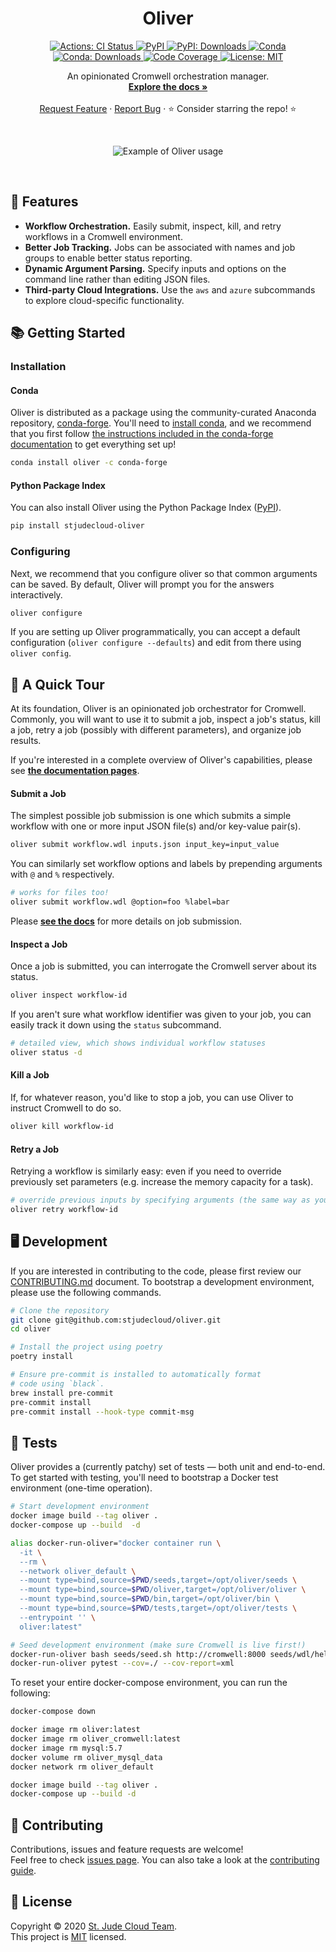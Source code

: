 <p align="center">
  <h1 align="center">
    Oliver
  </h1>

  <p align="center">
    <a href="https://actions-badge.atrox.dev/stjudecloud/oliver/goto" target="_blank">
      <img alt="Actions: CI Status"
          src="https://img.shields.io/endpoint.svg?url=https%3A%2F%2Factions-badge.atrox.dev%2Fstjudecloud%2Foliver%2Fbadge&style=flat" />
    </a>
    <a href="https://pypi.org/project/stjudecloud-oliver/" target="_blank">
      <img alt="PyPI"
          src="https://img.shields.io/pypi/v/stjudecloud-oliver?color=orange">
    </a>
    <a href="https://pypi.org/project/stjudecloud-oliver/" target="_blank">
      <img alt="PyPI: Downloads"
          src="https://img.shields.io/pypi/dm/stjudecloud-oliver?color=orange">
    </a>
    <a href="https://anaconda.org/conda-forge/oliver" target="_blank">
      <img alt="Conda"
          src="https://img.shields.io/conda/vn/conda-forge/oliver.svg?color=brightgreen">
    </a>
    <a href="https://anaconda.org/conda-forge/oliver" target="_blank">
      <img alt="Conda: Downloads"
          src="https://img.shields.io/conda/dn/conda-forge/oliver?color=brightgreen">
    </a>
    <a href="https://codecov.io/gh/stjudecloud/oliver" target="_blank">
      <img alt="Code Coverage"
          src="https://codecov.io/gh/stjudecloud/oliver/branch/master/graph/badge.svg" />
    </a>
    <a href="https://github.com/stjudecloud/oliver/blob/master/LICENSE.md" target="_blank">
    <img alt="License: MIT"
          src="https://img.shields.io/badge/License-MIT-blue.svg" />
    </a>
  </p>


  <p align="center">
    An opinionated Cromwell orchestration manager.
    <br />
    <a href="https://stjudecloud.github.io/oliver/"><strong>Explore the docs »</strong></a>
    <br />
    <br />
    <a href="https://github.com/stjudecloud/oliver/issues">Request Feature</a>
    ·
    <a href="https://github.com/stjudecloud/oliver/issues">Report Bug</a>
    ·
    ⭐ Consider starring the repo! ⭐
    <br />
  </p>
</p>

<!-- ## 🎨 Demo -->
<br />
<p align="center">
  <img alt="Example of Oliver usage" src="https://stjudecloud.github.io/oliver/images/oliver-example.gif"/>
</p>
<br />

## 🎨 Features


* <b>Workflow Orchestration.</b> Easily submit, inspect, kill, and retry workflows in a Cromwell environment.
* <b>Better Job Tracking.</b> Jobs can be associated with names and job groups to enable better status reporting.
* <b>Dynamic Argument Parsing.</b> Specify inputs and options on the command line rather than editing JSON files.
* <b>Third-party Cloud Integrations.</b> Use the `aws` and `azure` subcommands to explore cloud-specific functionality.

## 📚 Getting Started

### Installation

#### Conda

Oliver is distributed as a package using the community-curated Anaconda repository, [conda-forge](https://conda-forge.org/). You'll need to [install conda][conda-install], and we recommend that you first follow [the instructions included in the conda-forge documentation][conda-forge-setup] to get everything set up!

```bash
conda install oliver -c conda-forge
```

#### Python Package Index

You can also install Oliver using the Python Package Index ([PyPI](https://pypi.org/)).

```bash
pip install stjudecloud-oliver
```

### Configuring

Next, we recommend that you configure oliver so that common arguments can be saved. By default, Oliver will prompt you for the answers interactively.

```bash
oliver configure
```

If you are setting up Oliver programmatically, you can accept a default configuration (`oliver configure --defaults`) and edit from there using `oliver config`.

## 🚌 A Quick Tour

At its foundation, Oliver is an opinionated job orchestrator for Cromwell. Commonly, you will want to use it to submit a job, inspect a job's status, kill a job, retry a job (possibly with different parameters), and organize job results.

If you're interested in a complete overview of Oliver's capabilities, please see [**the documentation pages**](https://stjudecloud.github.io/oliver/)</a>.

#### Submit a Job

The simplest possible job submission is one which submits a simple workflow with one or more input JSON file(s) and/or key-value pair(s).

```bash
oliver submit workflow.wdl inputs.json input_key=input_value
```

You can similarly set workflow options and labels by prepending arguments with `@` and `%` respectively.

```bash
# works for files too!
oliver submit workflow.wdl @option=foo %label=bar
```

Please [**see the docs**](https://stjudecloud.github.io/oliver/getting-started/submit-jobs/) for more details on job submission.

#### Inspect a Job

Once a job is submitted, you can interrogate the Cromwell server about its status.

```bash
oliver inspect workflow-id
```

If you aren't sure what workflow identifier was given to your job, you can easily track it down using the `status` subcommand.

```bash
# detailed view, which shows individual workflow statuses
oliver status -d
```

#### Kill a Job

If, for whatever reason, you'd like to stop a job, you can use Oliver to instruct Cromwell to do so.

```bash
oliver kill workflow-id
```

#### Retry a Job

Retrying a workflow is similarly easy: even if you need to override previously set parameters (e.g. increase the memory capacity for a task).

```bash
# override previous inputs by specifying arguments (the same way as you would for `submit`).
oliver retry workflow-id
```

## 🖥️ Development

If you are interested in contributing to the code, please first review
our [CONTRIBUTING.md][contributing-md] document. To bootstrap a
development environment, please use the following commands.

```bash
# Clone the repository
git clone git@github.com:stjudecloud/oliver.git
cd oliver

# Install the project using poetry
poetry install

# Ensure pre-commit is installed to automatically format
# code using `black`.
brew install pre-commit
pre-commit install
pre-commit install --hook-type commit-msg
```

## 🚧️ Tests

Oliver provides a (currently patchy) set of tests — both unit and end-to-end. To get started with testing, you'll
need to bootstrap a Docker test environment (one-time operation).

```bash
# Start development environment
docker image build --tag oliver .
docker-compose up --build  -d

alias docker-run-oliver="docker container run \
  -it \
  --rm \
  --network oliver_default \
  --mount type=bind,source=$PWD/seeds,target=/opt/oliver/seeds \
  --mount type=bind,source=$PWD/oliver,target=/opt/oliver/oliver \
  --mount type=bind,source=$PWD/bin,target=/opt/oliver/bin \
  --mount type=bind,source=$PWD/tests,target=/opt/oliver/tests \
  --entrypoint '' \
  oliver:latest"

# Seed development environment (make sure Cromwell is live first!)
docker-run-oliver bash seeds/seed.sh http://cromwell:8000 seeds/wdl/hello.wdl
docker-run-oliver pytest --cov=./ --cov-report=xml
```

To reset your entire docker-compose environment, you can run the following:

```bash
docker-compose down

docker image rm oliver:latest
docker image rm oliver_cromwell:latest
docker image rm mysql:5.7
docker volume rm oliver_mysql_data
docker network rm oliver_default

docker image build --tag oliver .
docker-compose up --build -d
```

## 🤝 Contributing

Contributions, issues and feature requests are welcome!<br />Feel free to check [issues page](https://github.com/stjudecloud/oliver/issues). You can also take a look at the [contributing guide][contributing-md].

## 📝 License

Copyright © 2020 [St. Jude Cloud Team](https://github.com/stjudecloud).<br />
This project is [MIT](https://github.com/stjudecloud/oliver/blob/master/LICENSE.md) licensed.

[conda-install]: https://docs.anaconda.com/anaconda/install/
[conda-forge-setup]: https://conda-forge.org/docs/user/introduction.html#how-can-i-install-packages-from-conda-forge
[contributing-md]: https://github.com/stjudecloud/oliver/blob/master/